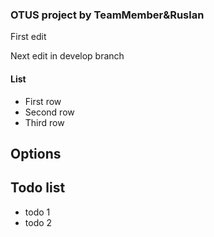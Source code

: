 ### OTUS project by TeamMember&Ruslan

First edit

Next edit in develop branch

#### List

* First row
* Second row
* Third row

## Options

## Todo list
* todo 1
* todo 2